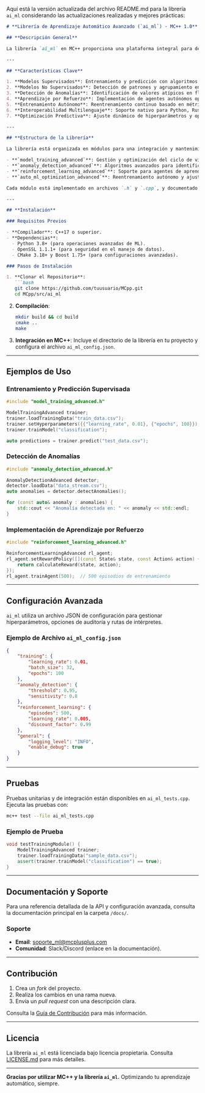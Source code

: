 Aquí está la versión actualizada del archivo README.md para la librería `ai_ml` considerando las actualizaciones realizadas y mejores prácticas:

```markdown
# **Librería de Aprendizaje Automático Avanzado (`ai_ml`) - MC++ 1.0**

## **Descripción General**

La librería `ai_ml` en MC++ proporciona una plataforma integral para desarrollar, implementar y optimizar modelos de aprendizaje automático en entornos de alta demanda. Diseñada para garantizar eficiencia, escalabilidad y automejora continua, `ai_ml` permite a los sistemas MC++ ejecutar tareas complejas de aprendizaje supervisado, no supervisado y por refuerzo, con capacidades avanzadas de detección de anomalías y ajuste dinámico.

---

## **Características Clave**

1. **Modelos Supervisados**: Entrenamiento y predicción con algoritmos de clasificación y regresión.
2. **Modelos No Supervisados**: Detección de patrones y agrupamiento en grandes conjuntos de datos.
3. **Detección de Anomalías**: Identificación de valores atípicos en flujos de datos en tiempo real.
4. **Aprendizaje por Refuerzo**: Implementación de agentes autónomos optimizando políticas de decisión.
5. **Entrenamiento Autónomo**: Reentrenamiento continuo basado en métricas de rendimiento.
6. **Interoperabilidad Multilenguaje**: Soporte nativo para Python, Rust y C++.
7. **Optimización Predictiva**: Ajuste dinámico de hiperparámetros y optimización basada en métricas históricas.

---

## **Estructura de la Librería**

La librería está organizada en módulos para una integración y mantenimiento eficientes:

- **`model_training_advanced`**: Gestión y optimización del ciclo de vida de los modelos (entrenamiento, validación y predicción).
- **`anomaly_detection_advanced`**: Algoritmos avanzados para identificar anomalías en tiempo real.
- **`reinforcement_learning_advanced`**: Soporte para agentes de aprendizaje por refuerzo.
- **`auto_ml_optimization_advanced`**: Reentrenamiento autónomo y ajuste dinámico de modelos.

Cada módulo está implementado en archivos `.h` y `.cpp`, y documentado extensivamente para facilitar su uso.

---

## **Instalación**

### Requisitos Previos

- **Compilador**: C++17 o superior.
- **Dependencias**:
  - Python 3.8+ (para operaciones avanzadas de ML).
  - OpenSSL 1.1.1+ (para seguridad en el manejo de datos).
  - CMake 3.18+ y Boost 1.75+ (para configuraciones avanzadas).

### Pasos de Instalación

1. **Clonar el Repositorio**:
   ```bash
   git clone https://github.com/tuusuario/MCpp.git
   cd MCpp/src/ai_ml
   ```

2. **Compilación**:
   ```bash
   mkdir build && cd build
   cmake ..
   make
   ```

3. **Integración en MC++**:
   Incluye el directorio de la librería en tu proyecto y configura el archivo `ai_ml_config.json`.

---

## **Ejemplos de Uso**

### Entrenamiento y Predicción Supervisada

```cpp
#include "model_training_advanced.h"

ModelTrainingAdvanced trainer;
trainer.loadTrainingData("train_data.csv");
trainer.setHyperparameters({{"learning_rate", 0.01}, {"epochs", 100}});
trainer.trainModel("classification");

auto predictions = trainer.predict("test_data.csv");
```

### Detección de Anomalías

```cpp
#include "anomaly_detection_advanced.h"

AnomalyDetectionAdvanced detector;
detector.loadData("data_stream.csv");
auto anomalies = detector.detectAnomalies();

for (const auto& anomaly : anomalies) {
    std::cout << "Anomalía detectada en: " << anomaly << std::endl;
}
```

### Implementación de Aprendizaje por Refuerzo

```cpp
#include "reinforcement_learning_advanced.h"

ReinforcementLearningAdvanced rl_agent;
rl_agent.setRewardPolicy([](const State& state, const Action& action) {
    return calculateReward(state, action);
});
rl_agent.trainAgent(500);  // 500 episodios de entrenamiento
```

---

## **Configuración Avanzada**

`ai_ml` utiliza un archivo JSON de configuración para gestionar hiperparámetros, opciones de auditoría y rutas de intérpretes.

### Ejemplo de Archivo `ai_ml_config.json`

```json
{
    "training": {
        "learning_rate": 0.01,
        "batch_size": 32,
        "epochs": 100
    },
    "anomaly_detection": {
        "threshold": 0.95,
        "sensitivity": 0.8
    },
    "reinforcement_learning": {
        "episodes": 500,
        "learning_rate": 0.005,
        "discount_factor": 0.99
    },
    "general": {
        "logging_level": "INFO",
        "enable_debug": true
    }
}
```

---

## **Pruebas**

Pruebas unitarias y de integración están disponibles en `ai_ml_tests.cpp`. Ejecuta las pruebas con:

```bash
mc++ test --file ai_ml_tests.cpp
```

### Ejemplo de Prueba

```cpp
void testTrainingModule() {
    ModelTrainingAdvanced trainer;
    trainer.loadTrainingData("sample_data.csv");
    assert(trainer.trainModel("classification") == true);
}
```

---

## **Documentación y Soporte**

Para una referencia detallada de la API y configuración avanzada, consulta la documentación principal en la carpeta `/docs/`.

### Soporte

- **Email**: soporte_ml@mcplusplus.com
- **Comunidad**: Slack/Discord (enlace en la documentación).

---

## **Contribución**

1. Crea un _fork_ del proyecto.
2. Realiza los cambios en una rama nueva.
3. Envía un _pull request_ con una descripción clara.

Consulta la [Guía de Contribución](../docs/CONTRIBUTING.md) para más información.

---

## **Licencia**

La librería `ai_ml` está licenciada bajo licencia propietaria. Consulta [LICENSE.md](../docs/LICENSE.md) para más detalles.

---

**Gracias por utilizar MC++ y la librería `ai_ml`.** Optimizando tu aprendizaje automático, siempre.
```